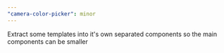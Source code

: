 ```yaml
---
"camera-color-picker": minor
---
```


Extract some templates into it's own separated components so the main components can be smaller
